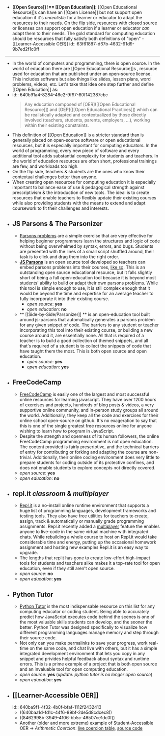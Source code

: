 - **[[Open Source]] !== [[Open Education]]:** [[Open Educational Resource]]s can have an [[Open License]] but not support open education if it's _unrealistic_ for a learner or educator to adapt the resources to their needs. On the flip side, resources with closed source or licenses can support open education if a learner or educator _can_ adapt them to their needs. The gold standard for computing education should be resources that fully satisfy both definitions of "open" - [[Learner-Accessible OER]]
  id:: 63f61887-d67b-4632-91d9-9b7ed2f1c0ff
- ---
- In the world of computers and programming, there is open source. In the world of education there are [[Open Educational Resource]]s , resource used for education that are published under an open-source license. This includes software but also things like slides, lesson plans, word problems, videos, etc. Let's take that idea one step further and define [[Open Education]] as:
- id:: 640b91a4-8284-46e2-9f97-80f142387cbc
  > Any education composed of [OER]([[Open Educational Resource]]) and [OEP]([[Open Educational Practices]]) which can be realistically adapted and contextualized by those directly involved (teachers, students, parents, employers, ...), working within their existing constraints.
- This definition of [[Open Education]] is a stricter standard than is generally placed on open-source software or open educational resources, but it is especially important for computing educators. In the world of programming, every new piece of software and every additional tool adds substantial complexity for students and teachers. In the world of education resources are often short, professional trainings are few, and workloads too high.
- On the flip side, teachers & students are the ones who know their contextual challenges better than anyone.
- When creating open resources for computing education it is especially important to ballance ease of use & pedagogical strength against prescriptivism & the introduction of new tools. The ideal is to create resources that enable teachers to flexibly update their existing courses while also providing students with the means to extend and adapt coursework to fit their challenges and interests.
- ## JS Parsons & The Parsonizer
	- [Parsons problems](https://interactivepython.org/runestone/static/sigcse2017/Directives/mixedUp.html) are a simple exercise that are very effective for helping beginner programmers learn the structures and logic of code without being overwhelmed by syntax, errors, and bugs. Students are presented with the lines of a small script shuffled around, their task is to click and drag them into the right order.
	- **[JS Parsons](http://js-parsons.github.io/)** is an open source tool developed so teachers can embed parsons problems into their courses, [like so](https://runestone.academy/runestone/static/StudentCSP/CSPRepeatNumbers/list.html). This is an outstanding open source educational resource, but it falls slightly short of being a full open-education tool because it is beyond most students' ability to build or adapt their own parsons problems. While this tool is simple enough to use, it is still complex enough that it would be beyond the time and expertise for an average teacher to fully incorporate it into their existing course.
		- *open source*: **yes**
		- *open education*: **no**
	- ** [[Side-by-Side/Parsonizer]] ** is an open-education tool built around js-parsons that automatically generates a parsons problem for any given snippet of code. The barriers to any student or teacher incorporating this tool into their existing course, or building a new course around it, are essentially none. All that is required of a teacher is to build a good collection of themed snippets, and all that's required of a student is to collect the snippets of code that have taught them the most. This is both open source and open education.
		- *open source*: **yes**
		- *open education*: **yes**
- ## FreeCodeCamp
	- [FreeCodeCamp](https://www.freecodecamp.org/) is easily one of the largest and most successful online resources for learning javascript. They have over 1200 hours of exercises and projects, hundreds of blog posts & videos, a very supportive online community, and in-person study groups all around the world. Additionally, they keep all the code and exercises for their online school open-source on github. It's no exageration to say that this is one of the single greatest free resources online for anyone wishing to learn how to program in JavaScript.
	- Despite the strength and openness of its human followers, the online FreeCodeCamp programming environment is not open education. The content provided is fairly prescriptive, and the technical barriers of entry for contributing or forking and adapting the course are non-trivial. Additionally, their online coding environment does very little to prepare students for coding outside of its protective confines, and does not enable students to explore concepts not directly covered.
	- *open source*: **yes**
	- *open education*: **no**
- ## repl.it _classroom_ & _multiplayer_
	- [Repl.it](https://repl.it/site/blog/classroomoverview) is a no-install online runtime environment that supports a huge list of programming languages, development frameworks and testing tools. They also have free utilities for teachers to create, assign, track & automatically or manually grade programming assignments. Repl.it recently added a [multiplayer](https://repl.it/site/blog/multi) feature the enables anyone to live-code in the same virtual machine with integrated chats. While rebuilding a whole course to host on Repl.it would take considerable time and energy, putting up the occasional homework assignment and hosting new examples Repl.it is an easy way to upgrade.
	- The lengths that replit has gone to create low-effort high-impact tools for students and teachers alike makes it a top-rate tool for open education, even if they still aren't open source.
	- *open source*: **no**
	- *open education*: **yes**
- ## Python Tutor
	- [Python Tutor](http://www.pythontutor.com/) is the most indispensable resource on this list for any computing educator or coding student. Being able to accurately predict how JavaScript executes code behind the scenes is one of the most valuable skills students can develop, and the sooner the better. Python Tutor was designed specifically to visualize how different programming languages manage memory and step through their source code.
	- Not only can you make permalinks to save your progress, work real-time on the same code, and chat live with others, but it has a simple integrated development environment that lets you copy in any snippet and privides helpful feedback about syntax and runtime errors. This is a prime example of a project that is both open source and an invaluable tool for open computing education.
	- *open source*: **yes** (_update: python tutor is no longer open source_)
	- *open education*: **yes**
- ## [[Learner-Accessible OER]]
  id:: 640ba9f1-4f32-4b0f-bfaf-1112f2432413
	- ((640baa1d-fd1c-44f6-89bf-2de5d8cdcec8))
	- ((8462998b-3949-4106-bb5c-46507ce1dc0f))
	- Another (older and more extreme) example of Student-Accessible OER -> *Arithmetic Coercion*: [live coercion table](https://colevandersWands.github.io/arithmetic-coercion/), [source code](https://github.com/colevandersWands/arithmetic-coercion/tree/master/tabling)